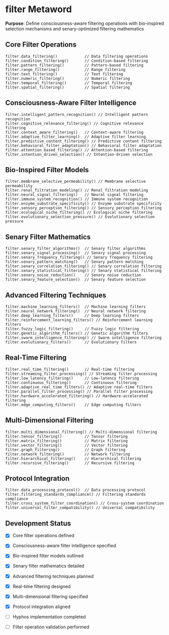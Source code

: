 # filter Metaword

**Purpose**: Define consciousness-aware filtering operations with bio-inspired selection mechanisms and senary-optimized filtering mathematics

## Core Filter Operations

```hyphos
filter.data_filtering()            // Data filtering operations
filter.condition_filtering()       // Condition-based filtering
filter.pattern_filtering()         // Pattern-based filtering
filter.range_filtering()           // Range filtering
filter.text_filtering()            // Text filtering
filter.numeric_filtering()         // Numeric filtering
filter.temporal_filtering()        // Temporal filtering
filter.spatial_filtering()         // Spatial filtering
```

## Consciousness-Aware Filter Intelligence

```hyphos
filter.intelligent_pattern_recognition() // Intelligent pattern recognition
filter.cognitive_relevance_filtering() // Cognitive relevance filtering
filter.context_aware_filtering()   // Context-aware filtering
filter.adaptive_filter_learning()  // Adaptive filter learning
filter.predictive_content_filtering() // Predictive content filtering
filter.behavioral_filter_adaptation() // Behavioral filter adaptation
filter.attention_based_filtering() // Attention-based filtering
filter.intention_driven_selection() // Intention-driven selection
```

## Bio-Inspired Filter Models

```hyphos
filter.membrane_selective_permeability() // Membrane selective permeability
filter.renal_filtration_modeling() // Renal filtration modeling
filter.neural_signal_filtering()   // Neural signal filtering
filter.immune_system_recognition() // Immune system recognition
filter.enzyme_substrate_specificity() // Enzyme substrate specificity
filter.sensory_perception_filtering() // Sensory perception filtering
filter.ecological_niche_filtering() // Ecological niche filtering
filter.evolutionary_selection_pressure() // Evolutionary selection pressure
```

## Senary Filter Mathematics

```hyphos
filter.senary_filter_algorithms()  // Senary filter algorithms
filter.senary_signal_processing()  // Senary signal processing
filter.senary_frequency_filtering() // Senary frequency filtering
filter.senary_pattern_matching()   // Senary pattern matching
filter.senary_correlation_filtering() // Senary correlation filtering
filter.senary_statistical_filtering() // Senary statistical filtering
filter.senary_noise_reduction()    // Senary noise reduction
filter.senary_feature_selection()  // Senary feature selection
```

## Advanced Filtering Techniques

```hyphos
filter.machine_learning_filters()  // Machine learning filters
filter.neural_network_filtering()  // Neural network filtering
filter.deep_learning_filters()     // Deep learning filters
filter.reinforcement_learning_filters() // Reinforcement learning filters
filter.fuzzy_logic_filtering()     // Fuzzy logic filtering
filter.genetic_algorithm_filters() // Genetic algorithm filters
filter.swarm_intelligence_filtering() // Swarm intelligence filtering
filter.evolutionary_filters()      // Evolutionary filters
```

## Real-Time Filtering

```hyphos
filter.real_time_filtering()       // Real-time filtering
filter.streaming_filter_processing() // Streaming filter processing
filter.low_latency_filtering()     // Low-latency filtering
filter.continuous_filtering()      // Continuous filtering
filter.adaptive_real_time_filters() // Adaptive real-time filters
filter.parallel_filter_processing() // Parallel filter processing
filter.hardware_accelerated_filtering() // Hardware-accelerated filtering
filter.edge_computing_filters()    // Edge computing filters
```

## Multi-Dimensional Filtering

```hyphos
filter.multi_dimensional_filtering() // Multi-dimensional filtering
filter.tensor_filtering()          // Tensor filtering
filter.matrix_filtering()          // Matrix filtering
filter.vector_filtering()          // Vector filtering
filter.graph_filtering()           // Graph filtering
filter.network_filtering()         // Network filtering
filter.hierarchical_filtering()    // Hierarchical filtering
filter.recursive_filtering()       // Recursive filtering
```

## Protocol Integration

```hyphos
filter.data_processing_protocol()  // Data processing protocol
filter.filtering_standards_compliance() // Filtering standards compliance
filter.cross_system_filter_coordination() // Cross-system coordination
filter.universal_filter_compatibility() // Universal compatibility
```

## Development Status

- [x] Core filter operations defined
- [x] Consciousness-aware filter intelligence specified
- [x] Bio-inspired filter models outlined
- [x] Senary filter mathematics detailed
- [x] Advanced filtering techniques planned
- [x] Real-time filtering designed
- [x] Multi-dimensional filtering specified
- [x] Protocol integration aligned
- [ ] Hyphos implementation completed
- [ ] Filter operation validation performed

